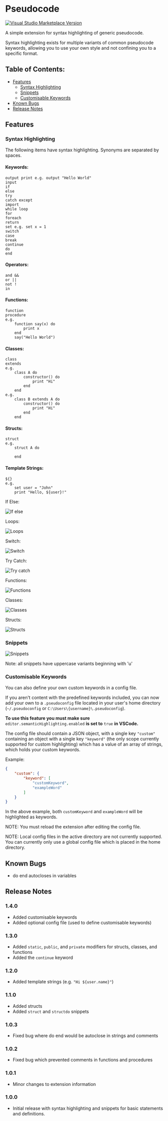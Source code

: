 # Pseudocode

[![Visual Studio Marketplace Version](https://img.shields.io/visual-studio-marketplace/v/willumz.generic-pseudocode)](https://marketplace.visualstudio.com/items?itemName=willumz.generic-pseudocode)
<!-- [![Visual Studio Marketplace Downloads](https://img.shields.io/visual-studio-marketplace/d/willumz.generic-pseudocode)](https://marketplace.visualstudio.com/items?itemName=willumz.generic-pseudocode) -->

A simple extension for syntax highlighting of generic pseudocode.

Syntax highlighting exists for multiple variants of common pseudocode keywords, allowing you to use your own style and not confining you to a specific format.

## Table of Contents:
- [Features](#Features)
    - [Syntax Highlighting](#Syntax-Highlighting)
    - [Snippets](#Snippets)
    - [Customisable Keywords](#Customisable-Keywords)
- [Known Bugs](#Known-Bugs)
- [Release Notes](#Release-Notes)

## Features

### Syntax Highlighting

The following items have syntax highlighting. Synonyms are separated by spaces.

#### Keywords:
```
output print e.g. output "Hello World"
input
if
else
try
catch except
import
while loop
for
foreach
return
set e.g. set x = 1
switch
case
break
continue
do
end
```
#### Operators:
```
and &&
or ||
not !
in
```
#### Functions:
```
function
procedure
e.g.
    function say(x) do
        print x
    end
    say("Hello World")
```
#### Classes:
```
class
extends
e.g.
    class A do
        constructor() do
            print "Hi"
        end
    end
e.g.
    class B extends A do
        constructor() do
            print "Hi"
        end
    end
```
#### Structs:
```
struct
e.g.
    struct A do
        
    end
```
#### Template Strings:
```
${}
e.g.
    set user = "John"
    print "Hello, ${user}!"
```
If Else:

![If else](images/ifelse.png)

Loops:

![Loops](images/loops.png)

Switch:

![Switch](images/switch.png)

Try Catch:

![Try catch](images/trycatch.png)

Functions:

![Functions](images/function.png)

Classes:

![Classes](images/class.png)

Structs:

![Structs](images/struct.png)

### Snippets
![Snippets](images/snippets.gif)

Note: all snippets have uppercase variants beginning with 'u'

### Customisable Keywords
You can also define your own custom keywords in a config file.

If you aren't content with the predefined keywords included, you can now add your own to a `.pseudoconfig` file located in your user's home directory (`~/.pseudoconfig` or `C:\Users\{username}\.pseudoconfig`).

**To use this feature you must make sure** `editor.semanticHighlighting.enabled` **is set to** `true` **in VSCode.**

The config file should contain a JSON object, with a single key `"custom"` containing an object with a single key `"keyword"` (the only scope currently supported for custom highlighting) which has a value of an array of strings, which holds your custom keywords.

Example:
```json
{
    "custom": {
        "keyword": [
            "customKeyword",
            "exampleWord"
        ]
    }
}
```
In the above example, both `customKeyword` and `exampleWord` will be highlighted as keywords.

NOTE: You must reload the extension after editing the config file.

NOTE: Local config files in the active directory are not currently supported. You can currently only use a global config file which is placed in the home directory.

## Known Bugs

- do end autocloses in variables

## Release Notes

### 1.4.0

- Added customisable keywords
- Added optional config file (used to define customisable keywords)

### 1.3.0

- Added `static`, `public`, and `private` modifiers for structs, classes, and functions
- Added the `continue` keyword

### 1.2.0

- Added template strings (e.g. `"Hi ${user.name}"`)

### 1.1.0

- Added structs
- Added `struct` and `structdo` snippets

### 1.0.3

- Fixed bug where do end would be autoclose in strings and comments

### 1.0.2

- Fixed bug which prevented comments in functions and procedures

### 1.0.1

- Minor changes to extension information

### 1.0.0

- Initial release with syntax highlighting and snippets for basic statements and definitions.
